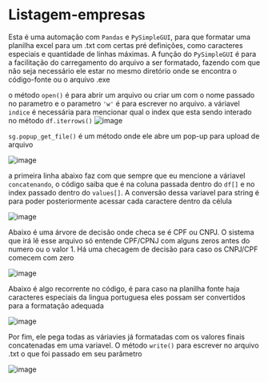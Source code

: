 # Listagem-empresas
Esta é uma automação com ```Pandas``` e ```PySimpleGUI```, para que formatar uma planilha excel para um .txt com certas pré definições, como caracteres especiais e quantidade de linhas máximas. A função do ```PySimpleGUI``` é para a facilitação do carregamento do arquivo a ser formatado, fazendo com que não seja necessário ele estar no mesmo diretório onde se encontra o código-fonte ou o arquivo .exe

o método ```open()``` é para abrir um arquivo ou criar um com o nome passado no parametro e o parametro ```'w'``` é para escrever no arquivo.
a váriavel ```indice``` é necessária para mencionar qual o index que esta sendo interado no método ```df.iterrows()```
![image](https://user-images.githubusercontent.com/59314251/223131064-63d77d5e-6260-4b49-85f0-45517a7a9872.png)

```sg.popup_get_file()``` é um método onde ele abre um pop-up para upload de arquivo 

![image](https://user-images.githubusercontent.com/59314251/223133822-de53a651-e230-4021-b8b6-8b272769b18c.png)

a primeira linha abaixo faz com que sempre que eu mencione a váriavel ```concatenando```, o código saiba que é na coluna passada dentro do ```df[]``` e no index passado dentro do ```values[]```. A conversão dessa variavel para string é para poder posteriormente acessar cada caractere dentro da célula

![image](https://user-images.githubusercontent.com/59314251/223134433-7174c606-a4a8-4b92-9ae2-0977ca63e154.png)

Abaixo é uma árvore de decisão onde checa se é CPF ou CNPJ. O sistema que irá lê esse arquivo só entende CPF/CPNJ com alguns zeros antes do numero ou o valor 1. Há uma checagem de decisão para caso os CNPJ/CPF comecem com zero

![image](https://user-images.githubusercontent.com/59314251/223136886-d29e869e-bdb9-4939-a40d-81724743c33a.png)

Abaixo é algo recorrente no código, é para caso na planilha fonte haja caracteres especiais da lingua portuguesa eles possam ser convertidos para a formatação adequada

![image](https://user-images.githubusercontent.com/59314251/223138169-5eb85d2e-9d73-4be4-9e99-a3e4fde24416.png)

Por fim, ele pega todas as váriavies já formatadas com os valores finais concatenadas em uma variavel. O método ```write()``` para escrever no arquivo .txt o que foi passado em seu parâmetro

![image](https://user-images.githubusercontent.com/59314251/223139158-dfe5b533-e267-464d-9b16-fe88ddb78eef.png)
